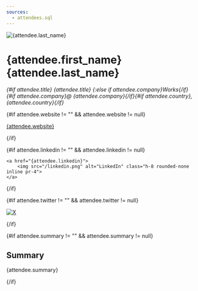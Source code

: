 ```yaml
---
sources: 
  - attendees.sql
---
```


<script>
    const attendee = attendees.filter(attendee => attendee.attendee_id == $page.params.attendee)[0]
</script>

<img src="{attendee.photo_url}" alt="{attendee.last_name}" class="rounded-full inline p-3 h-48">

# {attendee.first_name} {attendee.last_name}

_{#if attendee.title} {attendee.title} {:else if attendee.company}Works{/if} {#if attendee.company}@ {attendee.company}{/if}{#if attendee.country}, {attendee.country}{/if}_

{#if attendee.website != "" && attendee.website != null}

[{attendee.website}]({attendee.website})

{/if}

{#if attendee.linkedin != "" && attendee.linkedin != null}

    <a href="{attendee.linkedin}">
        <img src="/linkedin.png" alt="LinkedIn" class="h-8 rounded-none inline pr-4">
    </a>

{/if}

{#if attendee.twitter != "" && attendee.twitter != null}

<a href=https://twitter.com/{attendee.twitter}>
    <img src="/x.png" alt="X" class="h-8 rounded-none inline">
</a>

{/if}

{#if attendee.summary != "" && attendee.summary != null}

## Summary

{attendee.summary}

{/if}
